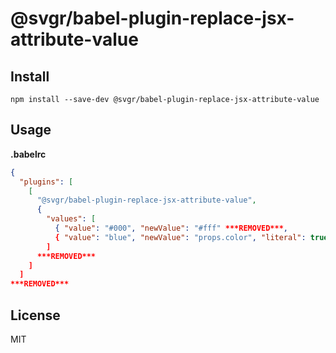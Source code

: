 # @svgr/babel-plugin-replace-jsx-attribute-value

## Install

```
npm install --save-dev @svgr/babel-plugin-replace-jsx-attribute-value
```

## Usage

**.babelrc**

```json
{
  "plugins": [
    [
      "@svgr/babel-plugin-replace-jsx-attribute-value",
      {
        "values": [
          { "value": "#000", "newValue": "#fff" ***REMOVED***,
          { "value": "blue", "newValue": "props.color", "literal": true ***REMOVED***
        ]
      ***REMOVED***
    ]
  ]
***REMOVED***
```

## License

MIT

